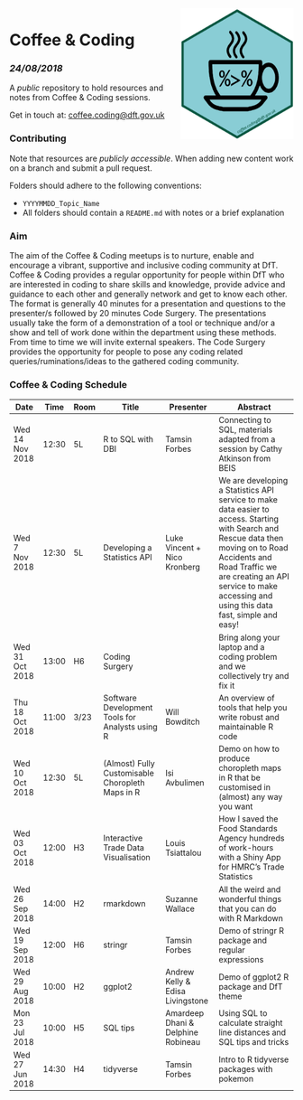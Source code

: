 <img src="images/c&c_dft_hex_symbol.png" width="200" align="right">

# Coffee & Coding
### _24/08/2018_

A _public_ repository to hold resources and notes from Coffee & Coding sessions.

Get in touch at: coffee.coding@dft.gov.uk

### Contributing 
Note that resources are _publicly accessible_. When adding new content work on a branch and submit a pull request. 

Folders should adhere to the following conventions:

* `YYYYMMDD_Topic_Name`
* All folders should contain a `README.md` with notes or a brief explanation

### Aim
The aim of the Coffee & Coding meetups is to nurture, enable and encourage a vibrant, supportive and inclusive coding community at DfT. Coffee & Coding provides a regular opportunity for people within DfT who are interested in coding to share skills and knowledge, provide advice and guidance to each other and generally network and get to know each other. The format is generally 40 minutes for a presentation and questions to the presenter/s followed by 20 minutes Code Surgery. The presentations usually take the form of a demonstration of a tool or technique and/or a show and tell of work done within the department using these methods. From time to time we will invite external speakers. The Code Surgery provides the opportunity for people to pose any coding related queries/ruminations/ideas to the gathered coding community.

### Coffee & Coding Schedule

Date | Time | Room | Title | Presenter | Abstract
---------------|-----|----|----------|---------------------|--------------------------------
Wed 14 Nov 2018 | 12:30 | 5L | R to SQL with DBI | Tamsin Forbes | Connecting to SQL, materials adapted from a session by Cathy Atkinson from BEIS 
Wed 7 Nov 2018|12:30|5L| Developing a Statistics API                      |Luke Vincent + Nico Kronberg|We are developing a Statistics API service to make data easier to access. Starting with Search and Rescue data then moving on to Road Accidents and Road Traffic we are creating an API service to make accessing and using this data fast, simple and easy!
Wed 31 Oct 2018|13:00|H6| Coding Surgery                                   |                                    | Bring along your laptop and a coding problem and we collectively try and fix it 
Thu 18 Oct 2018|11:00|3/23|Software Development Tools for Analysts using R|Will Bowditch|An overview of tools that help you write robust and maintainable R code
Wed 10 Oct 2018|12:30|5L|(Almost) Fully Customisable Choropleth Maps in R|Isi Avbulimen|Demo on how to produce choropleth maps in R that be customised in (almost) any way you want
Wed 03 Oct 2018|12:00|H3|Interactive Trade Data Visualisation|Louis Tsiattalou|How I saved the Food Standards Agency hundreds of work-hours with a Shiny App for HMRC’s Trade Statistics
Wed 26 Sep 2018|14:00|H2|rmarkdown|Suzanne Wallace|All the weird and wonderful things that you can do with R Markdown
Wed 19 Sep 2018|12:00|H6|stringr|Tamsin Forbes|Demo of stringr R package and regular expressions
Wed 29 Aug 2018|10:00|H2|ggplot2|Andrew Kelly & Edisa Livingstone| Demo of ggplot2 R package and DfT theme
Mon 23 Jul 2018|10:00|H5|SQL tips|Amardeep Dhani & Delphine Robineau|Using SQL to calculate straight line distances and SQL tips and tricks
Wed 27 Jun 2018|14:30|H4|tidyverse|Tamsin Forbes|Intro to R tidyverse packages with pokemon
